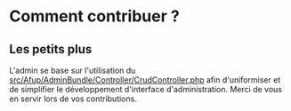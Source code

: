 Comment contribuer ?
====================

Les petits plus
---------------

L'admin se base sur l'utilisation du [src/Afup/AdminBundle/Controller/CrudController.php](CrudController)
afin d'uniformiser et de simplifier le développement d'interface d'administration.
Merci de vous en servir lors de vos contributions.

